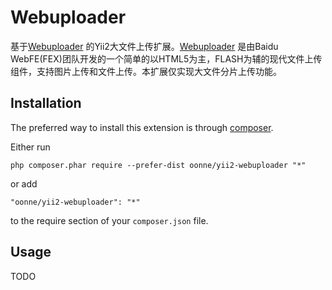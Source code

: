 Webuploader
============

基于[Webuploader](http://fex.baidu.com/webuploader/) 的Yii2大文件上传扩展。[Webuploader](http://fex.baidu.com/webuploader/) 是由Baidu WebFE(FEX)团队开发的一个简单的以HTML5为主，FLASH为辅的现代文件上传组件，支持图片上传和文件上传。本扩展仅实现大文件分片上传功能。


Installation
------------

The preferred way to install this extension is through [composer](http://getcomposer.org/download/).

Either run

```
php composer.phar require --prefer-dist oonne/yii2-webuploader "*"
```

or add

```
"oonne/yii2-webuploader": "*"
```

to the require section of your `composer.json` file.


Usage
-----

TODO
